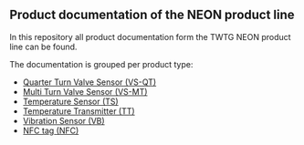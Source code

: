 ## Product documentation of the NEON product line

In this repository all product documentation form the TWTG NEON product line can be found. 

The documentation is grouped per product type:

- [Quarter Turn Valve Sensor (VS-QT)](VS-QT) 
- [Multi Turn Valve Sensor (VS-MT)](VS-MT) 
- [Temperature Sensor (TS)](TS) 
- [Temperature Transmitter (TT)](TT) 
- [Vibration Sensor (VB)](VB) 
- [NFC tag (NFC)](NFC) 
